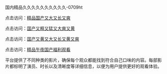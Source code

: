 国内精品久久久久久久久久久久-0709ht

点击访问：<a href="https://heiliaoe8ajia.pages.dev">精品国产又大又长又爽</a>

点击访问：<a href="https://heiliaoxqkkct.pages.dev">国产又粗又猛又大爽又黄</a>

点击访问：<a href="https://heiliaoxwd5i8.pages.dev">国产又黄又大又长又黄又爽</a>

点击访问：<a href="https://heiliaowt0d7p.pages.dev">精品午夜国产福利观看</a>

平台提供了不同种类的影片，确保每个观众都能找到符合自己口味的内容。每部影片都标明了演员、时长以及清晰度等详细信息，以便为用户提供更好的观看体验。

<span style="display:none;">[Canonical link](https://github.com/hay20250709/hay17 ）</span>
